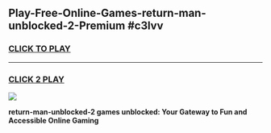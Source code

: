 
## Play-Free-Online-Games-return-man-unblocked-2-Premium #c3lvv
<h3>
<a href="https://premium.freeplayer.one?title=return-man-unblocked-2&ref=8M">CLICK TO PLAY</a></h3>
<hr>

<h3>
<a href="https://premium.freeplayer.one?title=return-man-unblocked-2&ref=8M">CLICK 2 PLAY</a>
  
</h3>

<a href="https://premium.freeplayer.one?title=return-man-unblocked-2&ref=8M"><img src="https://clearcache.store/games.png"></a>


**return-man-unblocked-2 games unblocked: Your Gateway to Fun and Accessible Online Gaming**
